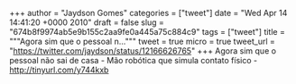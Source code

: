 
+++
author = "Jaydson Gomes"
categories = ["tweet"]
date = "Wed Apr 14 14:41:20 +0000 2010"
draft = false
slug = "674b8f9974ab5e9b155c2aa9fe0a445a75c884c9"
tags = ["tweet"]
title = """Agora sim que o pessoal n..."""
tweet = true
micro = true
tweet_url = "https://twitter.com/jaydson/status/12166626765"
+++
Agora sim que o pessoal não sai de casa - Mão robótica que simula contato físico - http://tinyurl.com/y744kxb
